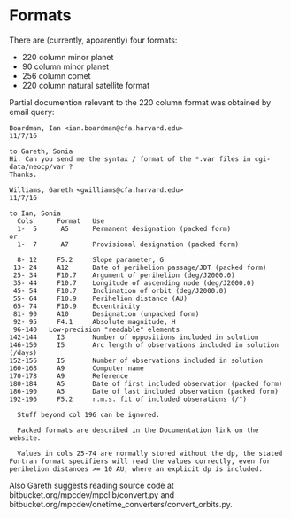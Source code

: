 # Formats

There are (currently, apparently) four formats:

* 220 column minor planet
* 90 column minor planet
* 256 column comet
* 220 column natural satellite format

Partial documention relevant to the 220 column format was obtained by email
query:

```
Boardman, Ian <ian.boardman@cfa.harvard.edu>
11/7/16

to Gareth, Sonia 
Hi. Can you send me the syntax / format of the *.var files in cgi-data/neocp/var ?
Thanks.
```

```
Williams, Gareth <gwilliams@cfa.harvard.edu>
11/7/16

to Ian, Sonia 
  Cols      Format   Use
  1-  5      A5      Permanent designation (packed form)
or
  1-  7      A7      Provisional designation (packed form)

  8- 12     F5.2     Slope parameter, G
 13- 24     A12      Date of perihelion passage/JDT (packed form)
 25- 34     F10.7    Argument of perihelion (deg/J2000.0)
 35- 44     F10.7    Longitude of ascending node (deg/J2000.0)
 45- 54     F10.7    Inclination of orbit (deg/J2000.0)
 55- 64     F10.9    Perihelion distance (AU)
 65- 74     F10.9    Eccentricity
 81- 90     A10      Designation (unpacked form)
 92- 95     F4.1     Absolute magnitude, H
 96-140   Low-precision "readable" elements
142-144     I3       Number of oppositions included in solution
146-150     I5       Arc length of observations included in solution (/days)
152-156     I5       Number of observations included in solution
160-168     A9       Computer name
170-178     A9       Reference
180-184     A5       Date of first included observation (packed form)
186-190     A5       Date of last included observation (packed form)
192-196     F5.2     r.m.s. fit of included obserations (/")

  Stuff beyond col 196 can be ignored.

  Packed formats are described in the Documentation link on the website.

  Values in cols 25-74 are normally stored without the dp, the stated
Fortran format specifiers will read the values correctly, even for
perihelion distances >= 10 AU, where an explicit dp is included.
```

Also Gareth suggests reading source code at
bitbucket.org/mpcdev/mpclib/convert.py and
bitbucket.org/mpcdev/onetime_converters/convert_orbits.py.
